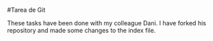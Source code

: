 #Tarea de Git

These tasks have been done with my colleague Dani. I have forked his repository and made some changes to the index file.